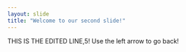 ```yaml
---
layout: slide
title: "Welcome to our second slide!"
---
```

THIS IS THE EDITED LINE,5!
Use the left arrow to go back!
